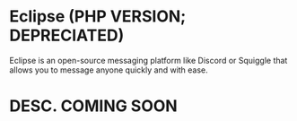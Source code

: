 #  Eclipse (PHP VERSION; DEPRECIATED)
Eclipse is an open-source messaging platform like Discord or Squiggle that allows you to message anyone quickly and with ease.

# DESC. COMING SOON
